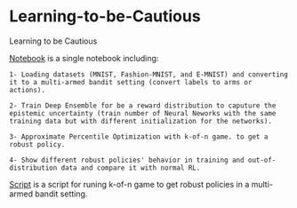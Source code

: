 # Learning-to-be-Cautious
Learning to be Cautious


[Notebook](https://github.com/montaserFath/Learning-to-be-Cautious/blob/main/Learning_to_be_Cautious.ipynb) is a single notebook including:

    1- Loading datasets (MNIST, Fashion-MNIST, and E-MNIST) and converting it to a multi-armed bandit setting (convert labels to arms or actions).
   
    2- Train Deep Ensemble for be a reward distribution to caputure the epistemic uncertainty (train number of Neural Neworks with the same training data but with different initialization for the networks).

    3- Approximate Percentile Optimization with k-of-n game. to get a robust policy.
    
    4- Show different robust policies' behavior in training and out-of-distribution data and compare it with normal RL.
    
[Script](https://github.com/montaserFath/Learning-to-be-Cautious/blob/main/k_of_n.py) is a script for runing k-of-n game to get robust policies in a multi-armed bandit setting.
